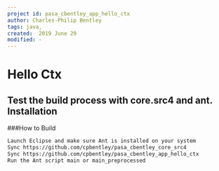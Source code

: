 ```yaml
---
project id: pasa_cbentley_app_hello_ctx
author: Charles-Philip Bentley
tags: java,
created:  2019 June 29
modified: -
---
```


Hello Ctx
=========
Test the build process with core.src4 and ant.
Installation
------------

###How to Build

```sh
Launch Eclipse and make sure Ant is installed on your system
Sync https://github.com/cpbentley/pasa_cbentley_core_src4
Sync https://github.com/cpbentley/pasa_cbentley_app_hello_ctx
Run the Ant script main or main_preprocessed
```

